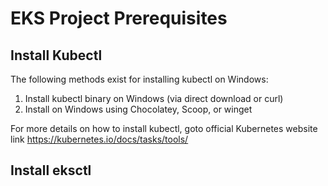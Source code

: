 # EKS Project Prerequisites

<h2>Install Kubectl</h2>
<p>The following methods exist for installing kubectl on Windows:

1. Install kubectl binary on Windows (via direct download or curl) <br>
2. Install on Windows using Chocolatey, Scoop, or winget

</p>

<p>
  For more details on how to install kubectl, goto official Kubernetes website link <a href="https://kubernetes.io/docs/tasks/tools/">https://kubernetes.io/docs/tasks/tools/</a>
</p>

<h2>Install eksctl</h2>
